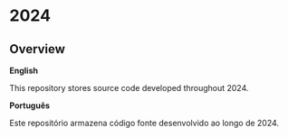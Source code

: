 # 2024

## Overview

**English**

This repository stores source code developed throughout 2024.

**Português**

Este repositório armazena código fonte desenvolvido ao longo de 2024.
